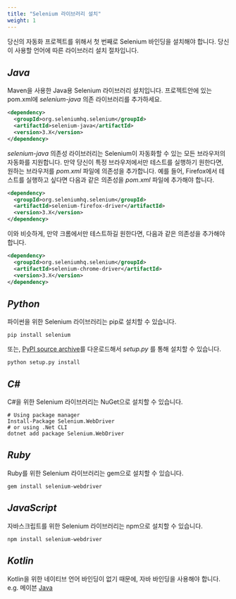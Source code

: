 ```yaml
---
title: "Selenium 라이브러리 설치"
weight: 1
---
```



당신의 자동화 프로젝트를 위해서 첫 번째로 Selenium 바인딩을 설치해야 합니다.
당신이 사용할 언어에 따른 라이브러리 설치 절차입니다.

## _Java_
Maven을 사용한 Java용 Selenium 라이브러리 설치입니다.
프로젝트안에 있는 pom.xml에 _selenium-java_ 의존 라이브러리를 추가하세요.

```xml
<dependency>
  <groupId>org.seleniumhq.selenium</groupId>
  <artifactId>selenium-java</artifactId>
  <version>3.X</version>
</dependency>
```

_selenium-java_ 의존성 라이브러리는 Selenium이 자동화할 수 있는 모든 브라우저의 자동화를 지원합니다. 만약 당신이 특정 브라우저에서만 테스트를 실행하기 원한다면, 원하는 브라우저를 _pom.xml_ 파일에 의존성을 추가합니다. 예를 들어, Firefox에서 테스트를 실행하고 싶다면 다음과 같은 의존성을 _pom.xml_ 파일에 추가해야 합니다.
```xml
<dependency>
  <groupId>org.seleniumhq.selenium</groupId>
  <artifactId>selenium-firefox-driver</artifactId>
  <version>3.X</version>
</dependency>
```
 
이와 비슷하게, 만약 크롬에서만 테스트하길 원한다면, 다음과 같은 의존성을 추가해야 합니다.

```xml
<dependency>
  <groupId>org.seleniumhq.selenium</groupId>
  <artifactId>selenium-chrome-driver</artifactId>
  <version>3.X</version>
</dependency>
```

## _Python_
파이썬을 위한 Selenium 라이브러리는 pip로 설치할 수 있습니다.
```shell
pip install selenium
```
또는,  [PyPI source archive](https://pypi.org/project/selenium/#files)를 다운로드해서 _setup.py_ 를 통해 설치할 수 있습니다.


```shell
python setup.py install
```

## _C#_
C#을 위한 Selenium 라이브러리는 NuGet으로 설치할 수 있습니다.

```shell
# Using package manager
Install-Package Selenium.WebDriver
# or using .Net CLI
dotnet add package Selenium.WebDriver
```

## _Ruby_
Ruby를 위한 Selenium 라이브러리는 gem으로 설치할 수 있습니다.

```shell
gem install selenium-webdriver
```

## _JavaScript_
자바스크립트를 위한 Selenium 라이브러리는 npm으로 설치할 수 있습니다.

```shell
npm install selenium-webdriver
```

## _Kotlin_
Kotlin을 위한 네이티브 언어 바인딩이 없기 때문에, 자바 바인딩을 사용해야 합니다. e.g. 메이븐 [Java](#java)

